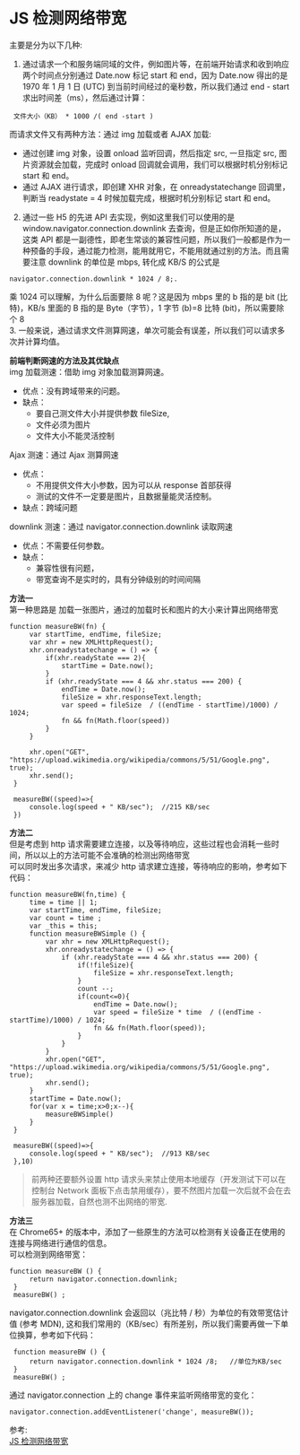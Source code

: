 # JS 检测网络带宽
主要是分为以下几种:  
1. 通过请求一个和服务端同域的文件，例如图片等，在前端开始请求和收到响应两个时间点分别通过 Date.now 标记 start 和 end，因为 Date.now 得出的是 1970 年 1 月 1 日 (UTC) 到当前时间经过的毫秒数，所以我们通过 end - start 求出时间差（ms），然后通过计算：
``` 
 文件大小（KB） * 1000 /( end -start )
```
而请求文件又有两种方法：通过 img 加载或者 AJAX 加载:  
- 通过创建 img 对象，设置 onload 监听回调，然后指定 src, 一旦指定 src, 图片资源就会加载，完成时 onload 回调就会调用，我们可以根据时机分别标记 start 和 end。
- 通过 AJAX 进行请求，即创建 XHR 对象，在 onreadystatechange 回调里，判断当 readystate = 4 时候加载完成，根据时机分别标记 start 和 end。

2. 通过一些 H5 的先进 API 去实现，例如这里我们可以使用的是 window.navigator.connection.downlink 去查询，但是正如你所知道的是，这类 API 都是一副德性，即老生常谈的兼容性问题，所以我们一般都是作为一种预备的手段，通过能力检测，能用就用它，不能用就通过别的方法。而且需要注意 downlink 的单位是 mbps, 转化成 KB/S 的公式是
``` 
navigator.connection.downlink * 1024 / 8;. 
```
乘 1024 可以理解，为什么后面要除 8 呢？这是因为 mbps 里的 b 指的是 bit (比特)，KB/s 里面的 B 指的是 Byte（字节），1 字节 (b)=8 比特 (bit)，所以需要除个 8  
3. 一般来说，通过请求文件测算网速，单次可能会有误差，所以我们可以请求多次并计算均值。

**前端判断网速的方法及其优缺点**  
img 加载测速：借助 img 对象加载测算网速。
- 优点：没有跨域带来的问题。
- 缺点：
  - 要自己测文件大小并提供参数 fileSize,
  - 文件必须为图片
  - 文件大小不能灵活控制

Ajax 测速：通过 Ajax 测算网速
- 优点：
  - 不用提供文件大小参数，因为可以从 response 首部获得
  - 测试的文件不一定要是图片，且数据量能灵活控制。
- 缺点：跨域问题

downlink 测速：通过 navigator.connection.downlink 读取网速  
- 优点：不需要任何参数。
- 缺点：
  - 兼容性很有问题，
  - 带宽查询不是实时的，具有分钟级别的时间间隔

**方法一**  
第一种思路是 加载一张图片，通过的加载时长和图片的大小来计算出网络带宽  
``` 
function measureBW(fn) {
     var startTime, endTime, fileSize;
     var xhr = new XMLHttpRequest();
     xhr.onreadystatechange = () => {
         if(xhr.readyState === 2){
             startTime = Date.now();
         }
         if (xhr.readyState === 4 && xhr.status === 200) {
             endTime = Date.now();
             fileSize = xhr.responseText.length;
             var speed = fileSize  / ((endTime - startTime)/1000) / 1024;
             fn && fn(Math.floor(speed))
         }
     }

     xhr.open("GET", "https://upload.wikimedia.org/wikipedia/commons/5/51/Google.png", true);
     xhr.send();
 }

 measureBW((speed)=>{
     console.log(speed + " KB/sec");  //215 KB/sec
 })
```
**方法二**  
但是考虑到 http 请求需要建立连接，以及等待响应，这些过程也会消耗一些时间，所以以上的方法可能不会准确的检测出网络带宽  
可以同时发出多次请求，来减少 http 请求建立连接，等待响应的影响，参考如下代码：  
``` 
function measureBW(fn,time) {
     time = time || 1;
     var startTime, endTime, fileSize;
     var count = time ;
     var _this = this;
     function measureBWSimple () {
         var xhr = new XMLHttpRequest();
         xhr.onreadystatechange = () => {
             if (xhr.readyState === 4 && xhr.status === 200) {
                 if(!fileSize){
                     fileSize = xhr.responseText.length;
                 }
                 count --;
                 if(count<=0){
                     endTime = Date.now();
                     var speed = fileSize * time  / ((endTime - startTime)/1000) / 1024;
                     fn && fn(Math.floor(speed));
                 }
             }
         }
         xhr.open("GET", "https://upload.wikimedia.org/wikipedia/commons/5/51/Google.png", true);
         xhr.send();
     }
     startTime = Date.now();
     for(var x = time;x>0;x--){
         measureBWSimple()
     }
 }

 measureBW((speed)=>{
     console.log(speed + " KB/sec");  //913 KB/sec
 },10)
```
> 前两种还要额外设置 http 请求头来禁止使用本地缓存（开发测试下可以在控制台 Network 面板下点击禁用缓存），要不然图片加载一次后就不会在去服务器加载，自然也测不出网络的带宽.

**方法三**  
在 Chrome65+ 的版本中，添加了一些原生的方法可以检测有关设备正在使用的连接与网络进行通信的信息。  
可以检测到网络带宽：  
``` 
function measureBW () {
     return navigator.connection.downlink;
 }
 measureBW() ;
```
navigator.connection.downlink 会返回以（兆比特 / 秒）为单位的有效带宽估计值 (参考 MDN), 这和我们常用的（KB/sec）有所差别，所以我们需要再做一下单位换算，参考如下代码：  
``` 
 function measureBW () {
     return navigator.connection.downlink * 1024 /8;   //单位为KB/sec
 }
 measureBW() ;
```
通过 navigator.connection 上的 change 事件来监听网络带宽的变化：  
``` 
navigator.connection.addEventListener('change', measureBW());
```

参考:  
[JS 检测网络带宽](https://mp.weixin.qq.com/s/XfdeRmHM-GxzSZK0VWjFmA)
